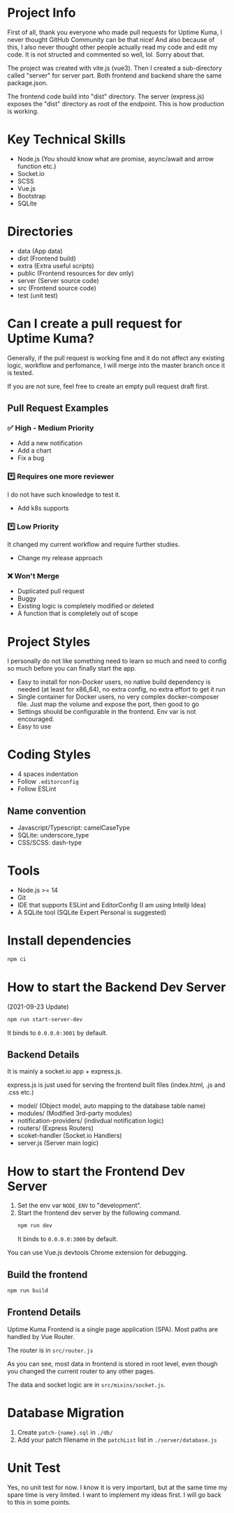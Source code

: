 # Project Info

First of all, thank you everyone who made pull requests for Uptime Kuma, I never thought GitHub Community can be that nice! And also because of this, I also never thought other people actually read my code and edit my code. It is not structed and commented so well, lol. Sorry about that.

The project was created with vite.js (vue3). Then I created a sub-directory called "server" for server part. Both frontend and backend share the same package.json.

The frontend code build into "dist" directory. The server (express.js) exposes the "dist" directory as root of the endpoint. This is how production is working.

# Key Technical Skills

- Node.js (You should know what are promise, async/await and arrow function etc.)
- Socket.io
- SCSS
- Vue.js
- Bootstrap
- SQLite

# Directories

- data (App data)
- dist (Frontend build)
- extra (Extra useful scripts)
- public (Frontend resources for dev only)
- server (Server source code)
- src (Frontend source code)
- test (unit test)

# Can I create a pull request for Uptime Kuma?

Generally, if the pull request is working fine and it do not affect any existing logic, workflow and perfomance, I will merge into the master branch once it is tested.

If you are not sure, feel free to create an empty pull request draft first.

## Pull Request Examples

### ✅ High - Medium Priority

- Add a new notification
- Add a chart
- Fix a bug

### *️⃣ Requires one more reviewer

I do not have such knowledge to test it.

- Add k8s supports

### *️⃣ Low Priority

It changed my current workflow and require further studies.

- Change my release approach

### ❌ Won't Merge

- Duplicated pull request
- Buggy
- Existing logic is completely modified or deleted
- A function that is completely out of scope

# Project Styles

I personally do not like something need to learn so much and need to config so much before you can finally start the app.

- Easy to install for non-Docker users, no native build dependency is needed (at least for x86_64), no extra config, no extra effort to get it run
- Single container for Docker users, no very complex docker-composer file. Just map the volume and expose the port, then good to go
- Settings should be configurable in the frontend. Env var is not encouraged.
- Easy to use

# Coding Styles

- 4 spaces indentation
- Follow `.editorconfig`
- Follow ESLint

## Name convention

- Javascript/Typescript: camelCaseType
- SQLite: underscore_type
- CSS/SCSS: dash-type

# Tools

- Node.js >= 14
- Git
- IDE that supports ESLint and EditorConfig (I am using Intellji Idea)
- A SQLite tool (SQLite Expert Personal is suggested)

# Install dependencies

```bash
npm ci
```

# How to start the Backend Dev Server

(2021-09-23 Update)

```bash
npm run start-server-dev
```

It binds to `0.0.0.0:3001` by default.

## Backend Details

It is mainly a socket.io app + express.js.

express.js is just used for serving the frontend built files (index.html, .js and .css etc.)

- model/ (Object model, auto mapping to the database table name)
- modules/ (Modified 3rd-party modules)
- notification-providers/ (indivdual notification logic)
- routers/ (Express Routers)
- scoket-handler (Socket.io Handlers)
- server.js (Server main logic)

# How to start the Frontend Dev Server

1. Set the env var `NODE_ENV` to "development".
1. Start the frontend dev server by the following command.
   ```bash
   npm run dev
   ```
   It binds to `0.0.0.0:3000` by default.

You can use Vue.js devtools Chrome extension for debugging.

## Build the frontend

```bash
npm run build
```

## Frontend Details

Uptime Kuma Frontend is a single page application (SPA). Most paths are handled by Vue Router.

The router is in `src/router.js`

As you can see, most data in frontend is stored in root level, even though you changed the current router to any other pages.

The data and socket logic are in `src/mixins/socket.js`.


# Database Migration

1. Create `patch-{name}.sql` in `./db/`
2. Add your patch filename in the `patchList` list in `./server/database.js`

# Unit Test

Yes, no unit test for now. I know it is very important, but at the same time my spare time is very limited. I want to implement my ideas first. I will go back to this in some points.

